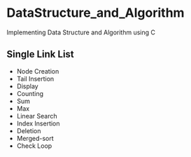 # DataStructure_and_Algorithm

Implementing Data Structure and Algorithm using C

## Single Link List
<ul>
 <li>Node Creation</li>
 <li>Tail Insertion</li>
 <li>Display</li>
 <li>Counting</li>
 <li>Sum</li>
 <li>Max</li>
 <li>Linear Search</li>
 <li>Index Insertion</li>
 <li>Deletion</li>
 <li>Merged-sort</li>
 <li>Check Loop</li>
</ul>

